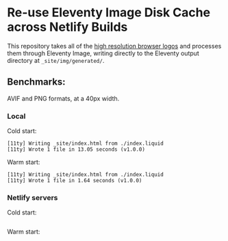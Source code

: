 # Re-use Eleventy Image Disk Cache across Netlify Builds

This repository takes all of the [high resolution browser logos](https://github.com/alrra/browser-logos) and processes them through Eleventy Image, writing directly to the Eleventy output directory at `_site/img/generated/`.

## Benchmarks:

AVIF and PNG formats, at a 40px width.

### Local

Cold start:

```
[11ty] Writing _site/index.html from ./index.liquid
[11ty] Wrote 1 file in 13.05 seconds (v1.0.0)
```

Warm start:

```
[11ty] Writing _site/index.html from ./index.liquid
[11ty] Wrote 1 file in 1.64 seconds (v1.0.0)
```

### Netlify servers

Cold start:

```

```

Warm start:

```

```